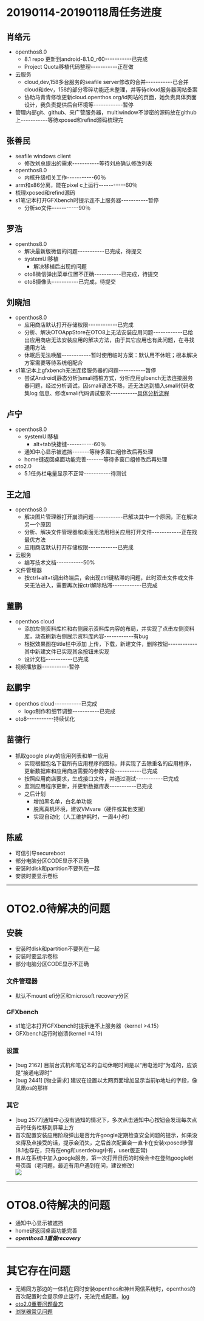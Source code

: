 # 20190114-20190118周任务进度

## 肖络元
- openthos8.0
   - 8.1 repo 更新到android-8.1.0_r60-----------已完成
   - Project Quota移植代码整理-----------正在做
- 云服务
   - cloud,dev,158多台服务的seafile server修改的合并-----------已合并cloud和dev，158的部分零碎功能还未整理，并等待cloud服务器网站备案
   - 协助马青青修改更新cloud.openthos.org/id网站的页面，她负责具体页面设计，我负责提供后台环境等------------暂停
- 管理内部git、github、来广营服务器，multiwindow不涉密的源码放在github上-----------等待xposed和refind源码梳理完
                
## 张善民
- seafile windows client
   - 修改刘总提出的需求-----------等待刘总确认修改列表
- openthos8.0
   - 内核升级相关工作-----------60％
- arm和x86分离，能在pixel c上运行-----------60％
- 梳理xposed和refind源码
- s1笔记本打开GFXbench时提示连不上服务器-----------暂停
   - 分析so文件-----------90％

## 罗浩
- openthos8.0
   - 解决最新版微信的问题-----------已完成，待提交
   - systemUI移植
      - 解决移植后出现的问题
   - oto8微信弹出菜单位置不正确-----------已完成，待提交
   - oto8摄像头-----------已完成，待提交

## 刘晓旭
- openthos8.0
   - 应用商店默认打开存储权限------------已完成
   - 分析、解决OTOAppStore在OTO8上无法安装应用问题------------已给出应用商店无法安装应用的解决方法，由于其它应用也有此问题，在寻找通用方法
   - 休眠后无法唤醒------------暂时使用临时方案：默认用不休眠；根本解决方案需要等待系统组配合
- s1笔记本上gfxbench无法连接服务器的问题-----------暂停
   - 尝试Android[静态分析]smali插桩方式，分析应用glbench无法连接服务器问题，经过分析调试，因smali语法不熟，还无法达到插入smali代码收集log 信息、修改smali代码调试要求-----------[具体分析流程](https://github.com/openthos/multiwin-analysis/blob/master/multiwindow/liuxx/Android%20smali%22%E6%8F%92%E6%A1%A9%22%E8%B0%83%E8%AF%95apk.md)


## 卢宁
- openthos8.0
   - systemUI移植
      - alt+tab快捷键-----------60％
   - 通知中心显示被遮挡-------等待多窗口组修改后再处理
   - home键返回桌面功能完善-------等待多窗口组修改后再处理
- oto2.0
   - 5.1任务栏电量显示不正常-----------待测试

## 王之旭
- openthos8.0
   - 解决图片管理器打开崩溃问题------------已解决其中一个原因，正在解决另一个原因
   - 分析、解决文件管理器和桌面无法用相关应用打开文件------------正在找最优方法
   - 应用商店默认打开存储权限------------已完成
- 云服务
   - 编写技术文档-----------50%
- 文件管理器
   - 按ctrl+alt+t调出终端后，会出现ctrl键粘滞的问题，此时双击文件或文件夹无法进入，需要再次按ctrl解除粘滞------------已完成

## 董鹏
- openthos cloud
   - 添加左侧资料库栏和右侧展示资料库内容的布局，并实现了点击左侧资料库，动态刷新右侧展示资料库内容------------有bug
   - 根据效果图在title栏中添加 上传，下载，新建文件，删除按钮------------其中新建文件已实现其余按钮未实现
   - 设计文档-----------已完成
- 视频播放器-----------暂停

## 赵鹏宇
- openthos cloud-----------已完成
   - logo制作和细节调整-----------已完成
- oto8-----------持续优化
   
## 苗德行
- 抓取google play的应用列表和单一应用
   - 实现根据包名下载所有应用程序的图标，并实现了去除重名的应用程序，更新数据库和应用商店需要的参数字段-----------已完成
   - 按照应用商店要求，生成接口文件，并通过测试-----------已完成
   - 监测应用程序更新，并更新数据库表-----------已完成
   - 之后计划
      - 增加黑名单，白名单功能
      - 脱离真机环境，建议VMvare（硬件或其他支援）
      - 实现自动化（人工维护耗时，一周4小时）


## 陈威
- 可信引导secureboot
- 部分电脑分区CODE显示不正确
- 安装时disk和partition不要列在一起
- 安装时要显示卷标

***

# OTO2.0待解决的问题
## 安装
- 安装时disk和partition不要列在一起
- 安装时要显示卷标
- 部分电脑分区CODE显示不正确

### 文件管理器
- 默认不mount efi分区和microsoft recovery分区

### GFXbench
- s1笔记本打开GFXbench时提示连不上服务器（kernel >4.15）
- GFXbench运行时崩溃(kernel =4.19)

### 设置
- [bug 2162] 目前台式机和笔记本的自动休眠时间是以“用电池时“为准的，应该是“接通电源时“
- [bug 2441] [物业需求] 建议在设置以太网页面增加显示当前ip地址的字段，像凤凰os的那样

### 其它
- [bug 2577]通知中心没有通知的情况下，多次点击通知中心按钮会发现每次点击时任务栏移到屏幕上方
- 首次配置安装应用阶段弹出是否允许google定期检查安全问题的提示，如果没来得及点接受的话，提示会消失，之后首次配置会一直卡在安装xposed步骤(8.1也存在，只有在eng和userdebug中有，user版正常)
- 自从在系统中加入google服务，第一次打开日历的时候会卡在登陆google帐号页面（老问题，最近有用户遇到在问，建议修改）  
![](https://github.com/openthos/app-testing-results/blob/master/testresult/picture/calendar_1.png)

***
# OTO8.0待解决的问题
- 通知中心显示被遮挡
- home键返回桌面功能完善
- ***openthos8.1重做recovery***
***
# 其它存在问题
- 无锡同方那边的一体机在同时安装openthos和神州网信系统时，openthos的首次配置时会提示停止运行，无法完成配置。[log](https://github.com/openthos/app-testing-results/blob/master/other/a.txt)
- [oto2.0重要问题备忘](https://github.com/openthos/app-testing-results/blob/master/testresult/OTO%E5%8A%9F%E8%83%BD%E6%B5%8B%E8%AF%95%E7%9B%B8%E5%85%B3/oto2.0%E9%87%8D%E8%A6%81%E9%97%AE%E9%A2%98%E5%A4%87%E5%BF%98.md)
- [浏览器常见问题](https://github.com/openthos/app-testing-results/blob/master/testresult/OTO%E5%8A%9F%E8%83%BD%E6%B5%8B%E8%AF%95%E7%9B%B8%E5%85%B3/%E6%B5%8F%E8%A7%88%E5%99%A8%E5%B8%B8%E8%A7%81%E9%97%AE%E9%A2%98.md)
